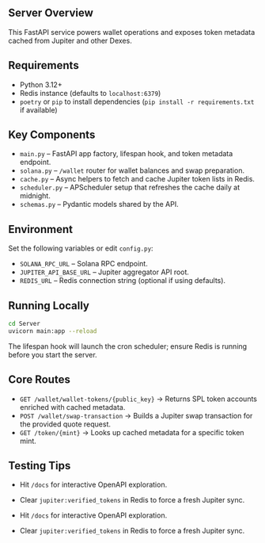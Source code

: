 ## Server Overview

This FastAPI service powers wallet operations and exposes token metadata cached from Jupiter and other Dexes.


## Requirements

- Python 3.12+
- Redis instance (defaults to `localhost:6379`)
- `poetry` or `pip` to install dependencies (`pip install -r requirements.txt` if available)

## Key Components

- `main.py` – FastAPI app factory, lifespan hook, and token metadata endpoint.
- `solana.py` – `/wallet` router for wallet balances and swap preparation.
- `cache.py` – Async helpers to fetch and cache Jupiter token lists in Redis.
- `scheduler.py` – APScheduler setup that refreshes the cache daily at midnight.
- `schemas.py` – Pydantic models shared by the API.

## Environment

Set the following variables or edit `config.py`:

- `SOLANA_RPC_URL` – Solana RPC endpoint.
- `JUPITER_API_BASE_URL` – Jupiter aggregator API root.
- `REDIS_URL` – Redis connection string (optional if using defaults).

## Running Locally

```bash
cd Server
uvicorn main:app --reload
```

The lifespan hook will launch the cron scheduler; ensure Redis is running before you start the server.

## Core Routes

- `GET /wallet/wallet-tokens/{public_key}` → Returns SPL token accounts enriched with cached metadata.
- `POST /wallet/swap-transaction` → Builds a Jupiter swap transaction for the provided quote request.
- `GET /token/{mint}` → Looks up cached metadata for a specific token mint.

## Testing Tips

- Hit `/docs` for interactive OpenAPI exploration.
- Clear `jupiter:verified_tokens` in Redis to force a fresh Jupiter sync.

- Hit `/docs` for interactive OpenAPI exploration.
- Clear `jupiter:verified_tokens` in Redis to force a fresh Jupiter sync.
